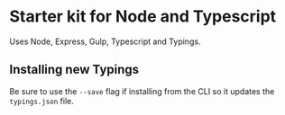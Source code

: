 # Starter kit for Node and Typescript

Uses Node, Express, Gulp, Typescript and Typings.

## Installing new Typings
Be sure to use the `--save` flag if installing from the CLI so it updates the `typings.json` file. 